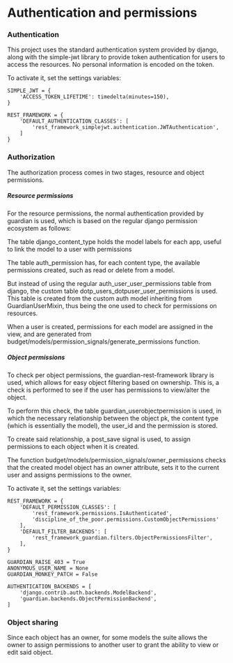 # Authentication and permissions

### Authentication

This project uses the standard authentication system provided by django,
along with the simple-jwt library to provide token authentication for users
to access the resources. No personal information is encoded on the token.

To activate it, set the settings variables:

    SIMPLE_JWT = {
        'ACCESS_TOKEN_LIFETIME': timedelta(minutes=150),
    }
    
    REST_FRAMEWORK = {
        'DEFAULT_AUTHENTICATION_CLASSES': [
            'rest_framework_simplejwt.authentication.JWTAuthentication',
        ]
    }

### Authorization

The authorization process comes in two stages, resource and object permissions.

##### Resource permissions

For the resource permissions, the normal authentication provided by guardian
is used, which is based on the regular django permission ecosystem as follows:

The table django_content_type holds the model labels for each app, useful to
link the model to a user with permissions

The table auth_permission has, for each content type, the available permissions
created, such as read or delete from a model.

But instead of using the regular auth_user_user_permissions table from django, 
the custom table dotp_users_dotpuser_user_permissions is used. This table is
created from the custom auth model inheriting from GuardianUserMixin, thus
being the one used to check for permissions on resources.

When a user is created, permissions for each model are assigned in the view,
and are generated from budget/models/permission_signals/generate_permissions
function.

##### Object permissions

To check per object permissions, the guardian-rest-framework library is used,
which allows for easy object filtering based on ownership. This is, a check is
performed to see if the user has permissions to view/alter the object.

To perform this check, the table guardian_userobjectpermission is used, in
which the necessary relationship between the object pk, the content type
(which is essentially the model), the user_id and the permission is stored.

To create said relationship, a post_save signal is used, to assign permissions
to each object when it is created.

The function budget/models/permission_signals/owner_permissions checks that the
created model object has an owner attribute, sets it to the current user and
assigns permissions to the owner.


To activate it, set the settings variables:

    REST_FRAMEWORK = {
        'DEFAULT_PERMISSION_CLASSES': [
            'rest_framework.permissions.IsAuthenticated',
            'discipline_of_the_poor.permissions.CustomObjectPermissions'
        ],
        'DEFAULT_FILTER_BACKENDS': [
            'rest_framework_guardian.filters.ObjectPermissionsFilter',
        ],
    }

    GUARDIAN_RAISE_403 = True
    ANONYMOUS_USER_NAME = None
    GUARDIAN_MONKEY_PATCH = False
    
    AUTHENTICATION_BACKENDS = [
        'django.contrib.auth.backends.ModelBackend',
        'guardian.backends.ObjectPermissionBackend',
    ]

### Object sharing

Since each object has an owner, for some models the suite allows the owner to
assign permissions to another user to grant the ability to view or edit said
object.
